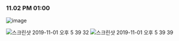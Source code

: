 ### 11.02 PM 01:00

![image](https://user-images.githubusercontent.com/43080040/68065628-63daed80-fd6f-11e9-8ae3-8b7020654bde.png)

![스크린샷 2019-11-01 오후 5 39 32](https://user-images.githubusercontent.com/50814969/68013056-3cccdf00-fccf-11e9-8926-0d19efcd1319.png)
![스크린샷 2019-11-01 오후 5 39 39](https://user-images.githubusercontent.com/50814969/68013059-3f2f3900-fccf-11e9-8d59-fd9065a38979.png)

